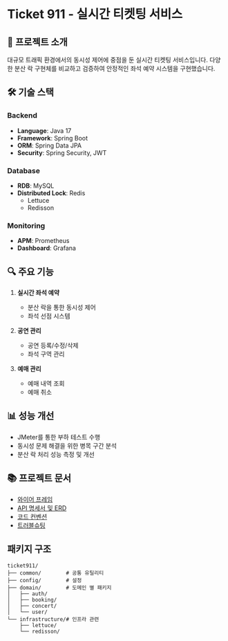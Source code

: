# Ticket 911 - 실시간 티켓팅 서비스

## 📌 프로젝트 소개
대규모 트래픽 환경에서의 동시성 제어에 중점을 둔 실시간 티켓팅 서비스입니다.
다양한 분산 락 구현체를 비교하고 검증하여 안정적인 좌석 예약 시스템을 구현했습니다.


## 🛠 기술 스택

### Backend
- **Language**: Java 17
- **Framework**: Spring Boot
- **ORM**: Spring Data JPA
- **Security**: Spring Security, JWT

### Database
- **RDB**: MySQL
- **Distributed Lock**: Redis
    - Lettuce
    - Redisson

### Monitoring
- **APM**: Prometheus
- **Dashboard**: Grafana

## 🔍 주요 기능
1. **실시간 좌석 예약**
    - 분산 락을 통한 동시성 제어
    - 좌석 선점 시스템

2. **공연 관리**
    - 공연 등록/수정/삭제
    - 좌석 구역 관리

3. **예매 관리**
    - 예매 내역 조회
    - 예매 취소

## 📊 성능 개선
- JMeter를 통한 부하 테스트 수행
- 동시성 문제 해결을 위한 병목 구간 분석
- 분산 락 처리 성능 측정 및 개선

## 📚 프로젝트 문서
- [와이어 프레임](https://www.notion.so/teamsparta/1f52dc3ef514807a8678c57c1d5d7c00?pvs=4)
- [API 명세서 및 ERD](https://www.notion.so/teamsparta/9-1e52dc3ef51480fbb6f5c063e68f9eaf?pvs=4)
- [코드 컨벤션](https://www.notion.so/teamsparta/1f52dc3ef51480569ef2c429cbdd9380?pvs=4)
- [트러블슈팅](https://www.notion.so/teamsparta/1fb2dc3ef51480c8a89af0b1e6c997fc?pvs=4)

## 패키지 구조
````
ticket911/
├── common/        # 공통 유틸리티
├── config/        # 설정
├── domain/        # 도메인 별 패키지
│   ├── auth/
│   ├── booking/
│   ├── concert/
│   └── user/
└── infrastructure/# 인프라 관련
    ├── lettuce/
    └── redisson/

````